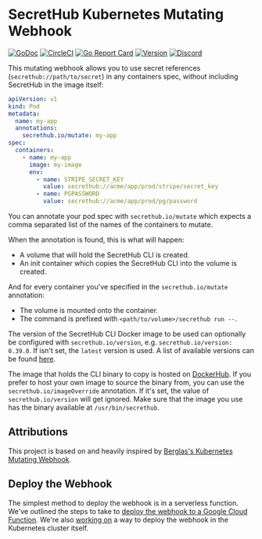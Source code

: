 # SecretHub Kubernetes Mutating Webhook

[![GoDoc](https://godoc.org/github.com/secrethub/secrethub-kubernetes-mutating-webhook?status.svg)](http://godoc.org/github.com/secrethub/secrethub-kubernetes-mutating-webhook)
[![CircleCI](https://circleci.com/gh/secrethub/secrethub-kubernetes-mutating-webhook.svg?style=shield)](https://circleci.com/gh/secrethub/secrethub-kubernetes-mutating-webhook)
[![Go Report Card](https://goreportcard.com/badge/github.com/secrethub/secrethub-kubernetes-mutating-webhook)](https://goreportcard.com/report/github.com/secrethub/secrethub-kubernetes-mutating-webhook)
[![Version]( https://img.shields.io/github/release/secrethub/secrethub-kubernetes-mutating-webhook.svg)](https://github.com/secrethub/secrethub-kubernetes-mutating-webhook/releases/latest)
[![Discord](https://img.shields.io/badge/chat-on%20discord-7289da.svg?logo=discord)](https://discord.gg/5M2Fm6T)

This mutating webhook allows you to use secret references (`secrethub://path/to/secret`) in any containers spec, without including SecretHub in the image itself:

```yaml
apiVersion: v1
kind: Pod
metadata:
  name: my-app
  annotations:
    secrethub.io/mutate: my-app
spec:
  containers:
    - name: my-app
      image: my-image
      env:
        - name: STRIPE_SECRET_KEY
          value: secrethub://acme/app/prod/stripe/secret_key
        - name: PGPASSWORD
          value: secrethub://acme/app/prod/pg/password
```

You can annotate your pod spec with `secrethub.io/mutate` which expects a comma separated list of the names of the containers to mutate.

When the annotation is found, this is what will happen:
- A volume that will hold the SecretHub CLI is created.
- An init container which copies the SecretHub CLI into the volume is created.

And for every container you've specified in the `secrethub.io/mutate` annotation:
- The volume is mounted onto the container.
- The command is prefixed with `<path/to/volume>/secrethub run --`.

The version of the SecretHub CLI Docker image to be used can optionally be configured with `secrethub.io/version`, e.g. `secrethub.io/version: 0.39.0`. If isn't set, the `latest` version is used. A list of available versions can be found [here](https://hub.docker.com/repository/docker/secrethub/cli/tags).

The image that holds the CLI binary to copy is hosted on [DockerHub](https://hub.docker.com/repository/docker/secrethub/cli).
If you prefer to host your own image to source the binary from, you can use the `secrethub.io/imageOverride` annotation.
If it's set, the value of `secrethub.io/version` will get ignored.
Make sure that the image you use has the binary available at `/usr/bin/secrethub`.

## Attributions

This project is based on and heavily inspired by [Berglas's Kubernetes Mutating Webhook](https://github.com/GoogleCloudPlatform/berglas/tree/v0.5.1/examples/kubernetes).

## Deploy the Webhook

The simplest method to deploy the webhook is in a serverless function. We've outlined the steps to take to [deploy the webhook to a Google Cloud Function](./deploy/gcloud-function/).
We're also [working on](https://github.com/secrethub/secrethub-kubernetes-mutating-webhook/pull/2) a way to deploy the webhook in the Kubernetes cluster itself.
